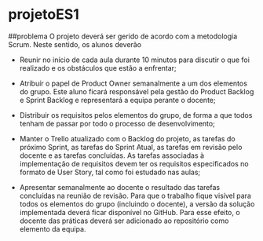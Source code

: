 # projetoES1
##problema
O projeto deverá ser gerido de acordo com a metodologia Scrum. Neste sentido, os alunos deverão

- Reunir no início de cada aula durante 10 minutos para discutir o que foi realizado e os obstáculos que estão a enfrentar;

- Atribuír o papel de Product Owner semanalmente a um dos elementos do grupo. Este aluno ficará responsável pela gestão do Product Backlog e Sprint Backlog e representará a equipa perante o docente;

- Distribuir os requisitos pelos elementos do grupo, de forma a que todos tenham de passar por todo o processo de desenvolvimento;

- Manter o Trello atualizado com o Backlog do projeto, as tarefas do próximo Sprint, as tarefas do Sprint Atual, as tarefas em revisão pelo docente e as tarefas concluídas. As tarefas associadas à implementação de requisitos devem ter os requisitos especificados no formato de User Story, tal como foi estudado nas aulas;

- Apresentar semanalmente ao docente o resultado das tarefas concluídas na reunião de revisão. Para que o trabalho fique visível para todos os elementos do grupo (incluindo o docente), a versão da solução implementada deverá ficar disponível no GitHub. Para esse efeito, o docente das práticas deverá ser adicionado ao repositório como elemento da equipa.

